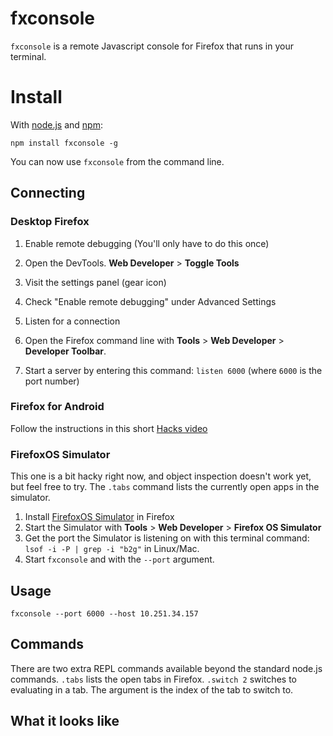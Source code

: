 # fxconsole
`fxconsole` is a remote Javascript console for Firefox that runs in your terminal.

# Install
With [node.js](http://nodejs.org/) and [npm](http://github.com/isaacs/npm):

	npm install fxconsole -g

You can now use `fxconsole` from the command line.

## Connecting

### Desktop Firefox
1. Enable remote debugging (You'll only have to do this once)
 1. Open the DevTools. **Web Developer** > **Toggle Tools**
 2. Visit the settings panel (gear icon)
 3. Check "Enable remote debugging" under Advanced Settings

2. Listen for a connection
 1. Open the Firefox command line with **Tools** > **Web Developer** > **Developer Toolbar**.
 2. Start a server by entering this command: `listen 6000` (where `6000` is the port number)

### Firefox for Android
Follow the instructions in this short [Hacks video](https://www.youtube.com/watch?v=Znj_8IFeTVs)

### FirefoxOS Simulator
This one is a bit hacky right now, and object inspection doesn't work yet, but feel free to try. The `.tabs` command lists the currently open apps in the simulator.

1. Install [FirefoxOS Simulator](https://addons.mozilla.org/en-us/firefox/addon/firefox-os-simulator/) in Firefox
2. Start the Simulator with **Tools** > **Web Developer** > **Firefox OS Simulator**
3. Get the port the Simulator is listening on with this terminal command: `lsof -i -P | grep -i "b2g"` in Linux/Mac.
4. Start `fxconsole` and with the `--port` argument.

## Usage

```
fxconsole --port 6000 --host 10.251.34.157
```

## Commands

There are two extra REPL commands available beyond the standard node.js commands. `.tabs` lists the open tabs in Firefox. `.switch 2` switches to evaluating in a tab. The argument is the index of the tab to switch to.

## What it looks like


